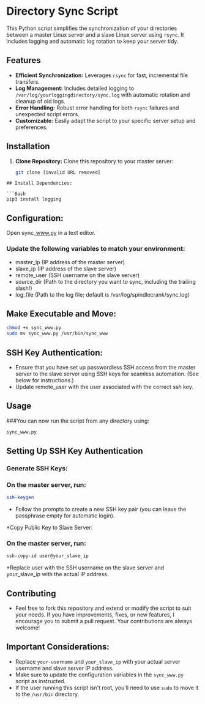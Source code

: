 # Directory Sync Script

This Python script simplifies the synchronization of your directories between a master Linux server and a slave Linux server using `rsync`. It includes logging and automatic log rotation to keep your server tidy.

## Features

* **Efficient Synchronization:** Leverages `rsync` for fast, incremental file transfers.
* **Log Management:** Includes detailed logging to `/var/log/yourloggingdirectory/sync.log` with automatic rotation and cleanup of old logs.
* **Error Handling:** Robust error handling for both `rsync` failures and unexpected script errors.
* **Customizable:** Easily adapt the script to your specific server setup and preferences.

## Installation

1. **Clone Repository:** Clone this repository to your master server:
   ```bash
   git clone [invalid URL removed]
```
## Install Dependencies:

```Bash
pip3 install logging
```

## Configuration:

Open sync_www.py in a text editor.

### Update the following variables to match your environment:
* master_ip (IP address of the master server)
* slave_ip (IP address of the slave server)
* remote_user (SSH username on the slave server)
* source_dir (Path to the directory you want to sync, including the trailing slash!)
* log_file (Path to the log file; default is /var/log/spindlecrank/sync.log)

## Make Executable and Move:

```Bash
chmod +x sync_www.py
sudo mv sync_www.py /usr/bin/sync_www 
```

## SSH Key Authentication:

* Ensure that you have set up passwordless SSH access from the master server to the slave server using SSH keys for seamless automation. (See below for instructions.)
* Update remote_user with the user associated with the correct ssh key.

## Usage

###You can now run the script from any directory using:

```Bash
sync_www.py
```

## Setting Up SSH Key Authentication

### Generate SSH Keys:

### On the master server, run:
```Bash
ssh-keygen
```

* Follow the prompts to create a new SSH key pair (you can leave the passphrase empty for automatic login).

*Copy Public Key to Slave Server:

### On the master server, run:
```Bash
ssh-copy-id user@your_slave_ip
```

*Replace user with the SSH username on the slave server and your_slave_ip with the actual IP address.

## Contributing
* Feel free to fork this repository and extend or modify the script to suit your needs. If you have improvements, fixes, or new features, I encourage you to submit a pull request. Your contributions are always welcome!


## **Important Considerations:**

* Replace `your-username` and `your_slave_ip` with your actual server username and slave server IP address. 
* Make sure to update the configuration variables in the `sync_www.py` script as instructed.
* If the user running this script isn't root, you'll need to use `sudo` to move it to the `/usr/bin` directory.
